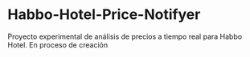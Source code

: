 # Habbo-Hotel-Price-Notifyer
Proyecto experimental de análisis de precios a tiempo real para Habbo Hotel. En proceso de creación
